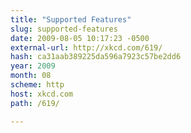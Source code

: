 ```yaml
---
title: "Supported Features"
slug: supported-features
date: 2009-08-05 10:17:23 -0500
external-url: http://xkcd.com/619/
hash: ca31aab389225da596a7923c57be2dd6
year: 2009
month: 08
scheme: http
host: xkcd.com
path: /619/

---
```




